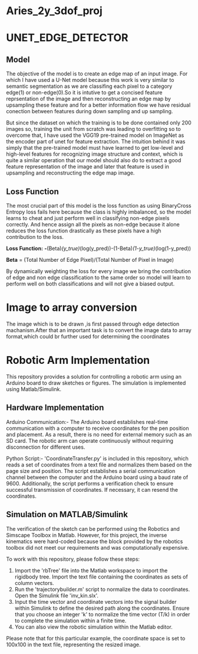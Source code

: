 
# Aries_2y_3dof_proj 

# UNET_EDGE_DETECTOR
## Model
The objective of the model is to create an edge map of an input image. For which I have used a U-Net model because this work is very similar to semantic segmentation as we are classifing each pixel to a category edge(1) or non-edge(0).So it is intutive to get a concised feature reprsentation of the image and then reconstructing an edge map by upsampling these feature and for a better information flow we have residual conection between features during down sampling and up sampling. 

But since the dataset on which the training is to be done contained only 200 images so, training the unit from scratch was leading to overfitting so to overcome that, I have used the VGG19 pre-trained model on ImageNet as the encoder part of unet for feature extraction. The intuition behind it was simply that the pre-trained model must have learned to get low-level and high-level features for recognizing image structure and context, which is quite a similar operation that our model should also do to extract a good feature representation of the image and later that feature is used in upsampling and reconstructing the edge map image.

## Loss Function
The most crucial part of this model is the loss function as using BinaryCross Entropy loss fails here because the class is highly imbalanced, so the model learns to cheat and just perform well in classifying non-edge pixels correctly. And hence assign all the pixels as non-edge because it alone reduces the loss function drastically as these pixels have a high contribution to the loss. 

**Loss Function:**  **-**(Beta)*(y_true)*(log(y_pred))-(1-Beta)*(1-y_true)*(log(1-y_pred))

**Beta** = (Total Number of Edge Pixel)/(Total Number of Pixel in Image)

By dynamically weighting the loss for every image we bring the contribution of edge and non edge classification to the same order so model will learn to perform well on both classifications and will not give a biased output.





# Image to array conversion
The image which is to be drawn ,is first passed through edge detection machanism.After that an important task is to convert the image data to array format,which could br further used for determining the coordinates  

# Robotic Arm Implementation

This repository provides a solution for controlling a robotic arm using an Arduino board to draw sketches or figures. The simulation is implemented using Matlab/Simulink.
## Hardware Implementation

Arduino Communication:-
 The Arduino board establishes real-time communication with a computer to receive coordinates for the pen position and placement. As a result, there is no need for external memory such as an SD card. The robotic arm can operate continuously without requiring disconnection for different uses.

Python Script:-
 'CoordinateTransfer.py' is included in this repository, which reads a set of coordinates from a text file and normalizes them based on the page size and position. The script establishes a serial communication channel between the computer and the Arduino board using a baud rate of 9600. Additionally, the script performs a verification check to ensure successful transmission of coordinates. If necessary, it can resend the coordinates.
## Simulation on MATLAB/Simulink
The verification of the sketch can be performed using the Robotics and Simscape Toolbox in Matlab. However, for this project, the inverse kinematics were hard-coded because the block provided by the robotics toolbox did not meet our requirements and was computationally expensive.

To work with this repository, please follow these steps:

1. Import the 'rbTree' file into the Matlab workspace to import the rigidbody tree. Import the text file containing the coordinates as sets of column vectors.
2. Run the 'trajectorybuilder.m' script to normalize the data to coordinates. Open the Simulink file 'inv_kin.slx'. 
3. Input the time vector and coordinate vectors into the signal builder within Simulink to define the desired path along the coordinates. Ensure that you choose an integer 'k' to normalize the time vector (T/k) in order to complete the simulation within a finite time. 
4. You can also view the robotic simulation within the Matlab editor. 

Please note that for this particular example, the coordinate space is set to 100x100 in the text file, representing the resized image.
